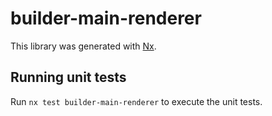 # builder-main-renderer

This library was generated with [Nx](https://nx.dev).

## Running unit tests

Run `nx test builder-main-renderer` to execute the unit tests.
